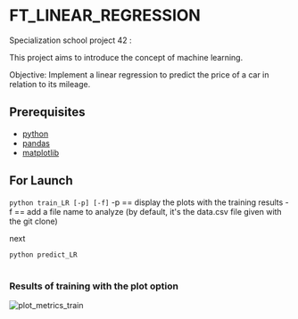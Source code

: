 # FT_LINEAR_REGRESSION

Specialization school project 42 :

This project aims to introduce the concept of machine learning.

Objective: Implement a linear regression to predict the price of a car in relation to its mileage.

## Prerequisites
- [python](https://www.python.org/downloads/)
- [pandas](https://pandas.pydata.org/pandas-docs/stable/getting_started/install.html)
- [matplotlib](https://matplotlib.org/stable/users/installing/index.html)

## For Launch

```python train_LR [-p] [-f]```
-p == display the plots with the training results
-f == add a file name to analyze (by default, it's the data.csv file given with the git clone)

next

```python predict_LR```

#
### Results of training with the plot option

![plot_metrics_train](https://github.com/Clairjordi/Ft_linear_regression/assets/88725985/609932c7-82b8-4513-a5f3-07d653a3974f)
